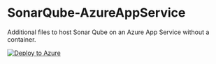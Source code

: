 # SonarQube-AzureAppService
Additional files to host Sonar Qube on an Azure App Service without a container.

[![Deploy to Azure](https://azuredeploy.net/deploybutton.png)](https://azuredeploy.net/)
